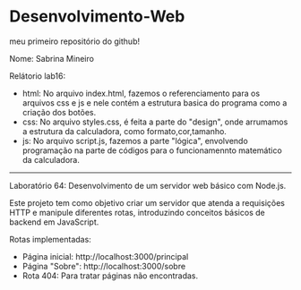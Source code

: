 # Desenvolvimento-Web
meu primeiro repositório do github!

Nome: Sabrina Mineiro

Relátorio lab16:
- html: No arquivo index.html, fazemos o referenciamento para os arquivos css e js e nele contém a estrutura basica do programa como a criação dos botões.
- css: No arquivo styles.css, é feita a parte do "design", onde arrumamos a estrutura da calculadora, como formato,cor,tamanho.
- js: No arquivo script.js, fazemos a parte "lógica", envolvendo programação na parte de códigos para o funcionamennto matemático da calculadora. 
________________________________________________________________________________________________________________________________________
Laboratório 64: Desenvolvimento de um servidor web básico com Node.js.

Este projeto tem como objetivo criar um servidor que atenda a requisições HTTP e manipule diferentes rotas, introduzindo conceitos básicos de backend em JavaScript.

Rotas implementadas:

- Página inicial: http://localhost:3000/principal
- Página "Sobre": http://localhost:3000/sobre
- Rota 404: Para tratar páginas não encontradas.